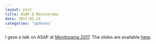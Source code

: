 ```yaml
---
layout: post
title: ASAP @ Monitorama
date: 2017-05-24
categories: "updates"
---
```

I gave a talk on ASAP at <a href="https://monitorama.com">Monitorama 2017</a>. The slides are available <a href="https://speakerdeck.com/futuredata/automating-dashboard-displays-with-asap">here</a>.
